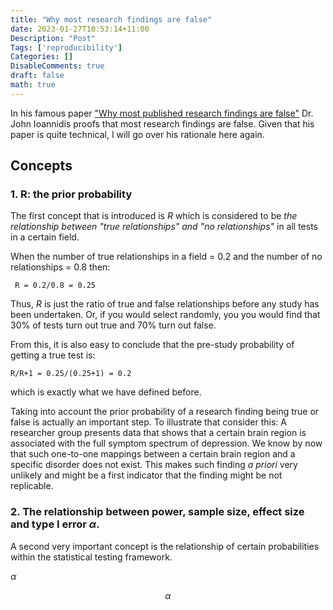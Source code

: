 ```yaml
---
title: "Why most research findings are false"
date: 2023-01-27T10:53:14+11:00
Description: "Post"
Tags: ['reproducibility']
Categories: []
DisableComments: true
draft: false
math: true
---
```


In his famous paper ["Why most published research findings are false"](https://journals.plos.org/plosmedicine/article?id=10.1371/journal.pmed.0020124) Dr. John Ioannidis proofs that most research findings are false. Given that his paper is quite technical, I will go over his rationale here again.

## Concepts

### 1. R: the prior probability

The first concept that is introduced is *R* which is considered to be *the relationship between "true relationships" and "no relationships"* in all tests in a certain field.

When the number of true relationships in a field = 0.2 and the number of no relationships = 0.8 then:

```
 R = 0.2/0.8 = 0.25
```

Thus, *R* is just the ratio of true and false relationships before any study has been undertaken. Or, if you would select randomly, you you would find that 30% of tests turn out true and 70% turn out false.

From this, it is also easy to conclude that the pre-study probability of getting a true test is:

```
R/R+1 = 0.25/(0.25+1) = 0.2 
```

which is exactly what we have defined before.

Taking into account the prior probability of a research finding being true or false is actually an important step. To illustrate that consider this:  A researcher group presents data that shows that a certain brain region is associated with the full symptom spectrum of depression. We know by now that such one-to-one mappings between a certain brain region and a specific disorder does not exist. This makes such finding *a priori* very unlikely and might be a first indicator that the finding might be not replicable. 

### 2. The relationship between power, sample size, effect size and type I error $\alpha$.

A second very important concept is the relationship of certain probabilities within the statistical testing framework.

$\alpha$

$$\alpha$$
